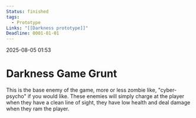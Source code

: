 ```yaml
---
Status: finished
tags:
  - Prototype
Links: "[[Darkness prototype]]"
Deadline: 0001-01-01
---
```

2025-08-05 01:53
# Darkness Game Grunt
This is the base enemy of the game, more or less zombie like, "cyber-psycho" if you would like. These enemies will simply charge at the player when they have a clean line of sight, they have low health and deal damage when they ram the player.

